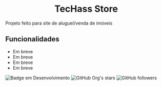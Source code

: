 
<h1 align="center"> TecHass Store </h1

Projeto feito para site de aluguel/venda de imóveis


## Funcionalidades

- Em breve
- Em breve
- Em breve
- Em breve


![Badge em Desenvolvimento](http://img.shields.io/static/v1?label=STATUS&message=EM%20DESENVOLVIMENTO&color=GREEN&style=for-the-badge)
![GitHub Org's stars](https://img.shields.io/github/stars/josuehasspereira?style=social)
![GitHub followers](https://img.shields.io/github/followers/:user)

